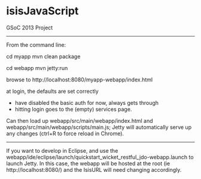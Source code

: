 isisJavaScript
==============

GSoC 2013 Project


---
From the command line:

cd myapp
mvn clean package

cd webapp
mvn jetty:run

browse to http://localhost:8080/myapp-webapp/index.html

at login, the defaults are set correctly
- have disabled the basic auth for now, always gets through
- hitting login goes to the (empty) services page.

Can then load up webapp/src/main/webapp/index.html and 
webapp/src/main/webapp/scripts/main.js; Jetty will automatically serve up
any changes (ctrl+R to force reload in Chrome).


---

If you want to develop in Eclipse, and use the 
webapp/ide/eclipse/launch/quickstart_wicket_restful_jdo-webapp.launch to
launch Jetty.  In this case, the webapp will be hosted at the root
(ie http://localhost:8080/) and the IsisURL will need changing accordingly.
